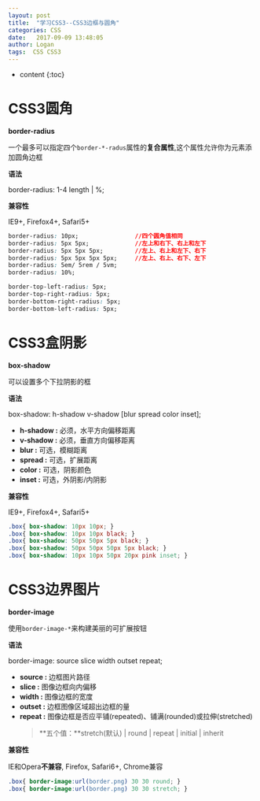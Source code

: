 ```yaml
---
layout: post
title:  "学习CSS3--CSS3边框与圆角"
categories: CSS
date:   2017-09-09 13:48:05
author: Logan
tags:  CSS CSS3
---
```


* content
{:toc}

# CSS3圆角

**border-radius**

一个最多可以指定四个`border-*-radus`属性的**复合属性**,这个属性允许你为元素添加圆角边框

**语法**

border-radius: 1-4 length | %;

**兼容性**

IE9+, Firefox4+, Safari5+

```css
border-radius: 10px;                //四个圆角值相同
border-radius: 5px 5px;             //左上和右下、右上和左下
border-radius: 5px 5px 5px;         //左上、右上和左下、右下
border-radius: 5px 5px 5px 5px;     //左上、右上、右下、左下
border-radius: 5em/ 5rem / 5vm;
border-radius: 10%;

border-top-left-radius: 5px;
border-top-right-radius: 5px;
border-bottom-right-radius: 5px;
border-bottom-left-radius: 5px;
```

# CSS3盒阴影

**box-shadow**

可以设置多个下拉阴影的框

**语法**

box-shadow: h-shadow v-shadow [blur spread color inset];

- **h-shadow :** 必须，水平方向偏移距离
- **v-shadow :** 必须，垂直方向偏移距离
- **blur :** 可选，模糊距离
- **spread :** 可选，扩展距离
- **color :** 可选，阴影颜色
- **inset :** 可选，外阴影/内阴影

**兼容性**

IE9+, Firefox4+, Safari5+

```css
.box{ box-shadow: 10px 10px; }
.box{ box-shadow: 10px 10px black; }
.box{ box-shadow: 50px 50px 5px black; }
.box{ box-shadow: 50px 50px 50px 5px black; }
.box{ box-shadow: 10px 10px 50px 20px pink inset; }
```

# CSS3边界图片

**border-image**

使用`border-image-*`来构建美丽的可扩展按钮

**语法**

border-image: source slice width outset repeat;

- **source :** 边框图片路径
- **slice :** 图像边框向内偏移
- **width :** 图像边框的宽度
- **outset :** 边框图像区域超出边框的量
- **repeat :** 图像边框是否应平铺(repeated)、铺满(rounded)或拉伸(stretched)
	>**五个值：**stretch(默认) | round | repeat | initial | inherit

**兼容性**

IE和Opera**不兼容**, Firefox, Safari6+, Chrome兼容

```css
.box{ border-image:url(border.png) 30 30 round; }
.box{ border-image:url(border.png) 30 30 stretch; }
```
